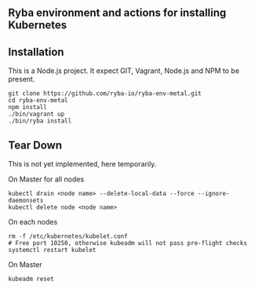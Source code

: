 
## Ryba environment and actions for installing Kubernetes

## Installation

This is a Node.js project. It expect GIT, Vagrant, Node.js and NPM to be present.

```
git clone https://github.com/ryba-io/ryba-env-metal.git
cd ryba-env-metal
npm install
./bin/vagrant up
./bin/ryba install
```

## Tear Down

This is not yet implemented, here temporarily.

On Master for all nodes

```
kubectl drain <node name> --delete-local-data --force --ignore-daemonsets
kubectl delete node <node name>
```

On each nodes

```
rm -f /etc/kubernetes/kubelet.conf
# Free port 10250, otherwise kubeadm will not pass pre-flight checks
systemctl restart kubelet
```

On Master

```
kubeadm reset
```
